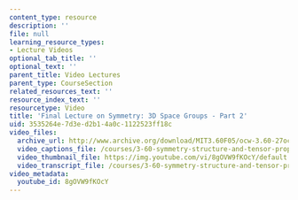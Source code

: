 ```yaml
---
content_type: resource
description: ''
file: null
learning_resource_types:
- Lecture Videos
optional_tab_title: ''
optional_text: ''
parent_title: Video Lectures
parent_type: CourseSection
related_resources_text: ''
resource_index_text: ''
resourcetype: Video
title: 'Final Lecture on Symmetry: 3D Space Groups - Part 2'
uid: 3535264e-7d3e-d2b1-4a0c-1122523ff18c
video_files:
  archive_url: http://www.archive.org/download/MIT3.60F05/ocw-3.60-27oct2005-pt2-220k.mp4
  video_captions_file: /courses/3-60-symmetry-structure-and-tensor-properties-of-materials-fall-2005/1f068efaddec568580cb7e935c770bfd_8gOVW9fKOcY.vtt
  video_thumbnail_file: https://img.youtube.com/vi/8gOVW9fKOcY/default.jpg
  video_transcript_file: /courses/3-60-symmetry-structure-and-tensor-properties-of-materials-fall-2005/637bc97e91fc0088e3ee706c02420f70_8gOVW9fKOcY.pdf
video_metadata:
  youtube_id: 8gOVW9fKOcY
---
```

